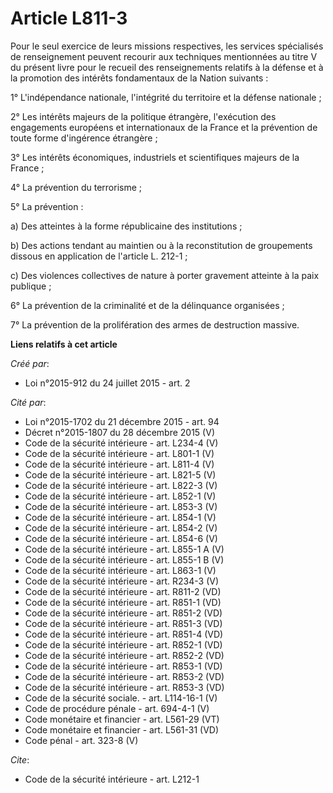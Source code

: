 # Article L811-3

Pour le seul exercice de leurs missions respectives, les services spécialisés de renseignement peuvent recourir aux
techniques mentionnées au titre V du présent livre pour le recueil des renseignements relatifs à la défense et à la promotion
des intérêts fondamentaux de la Nation suivants : 

1° L'indépendance nationale, l'intégrité du territoire et la défense nationale ; 

2° Les intérêts majeurs de la politique étrangère, l'exécution des engagements européens et internationaux de la France et la
prévention de toute forme d'ingérence étrangère ; 

3° Les intérêts économiques, industriels et scientifiques majeurs de la France ; 

4° La prévention du terrorisme ; 

5° La prévention : 

a) Des atteintes à la forme républicaine des institutions ; 

b) Des actions tendant au maintien ou à la reconstitution de groupements dissous en application de l'article L. 212-1 ; 

c) Des violences collectives de nature à porter gravement atteinte à la paix publique ; 

6° La prévention de la criminalité et de la délinquance organisées ; 

7° La prévention de la prolifération des armes de destruction massive.

**Liens relatifs à cet article**

_Créé par_:

  - Loi n°2015-912 du 24 juillet 2015 - art. 2

_Cité par_:

  - Loi n°2015-1702 du 21 décembre 2015 - art. 94
  - Décret n°2015-1807 du 28 décembre 2015 (V)
  - Code de la sécurité intérieure - art. L234-4 (V)
  - Code de la sécurité intérieure - art. L801-1 (V)
  - Code de la sécurité intérieure - art. L811-4 (V)
  - Code de la sécurité intérieure - art. L821-5 (V)
  - Code de la sécurité intérieure - art. L822-3 (V)
  - Code de la sécurité intérieure - art. L852-1 (V)
  - Code de la sécurité intérieure - art. L853-3 (V)
  - Code de la sécurité intérieure - art. L854-1 (V)
  - Code de la sécurité intérieure - art. L854-2 (V)
  - Code de la sécurité intérieure - art. L854-6 (V)
  - Code de la sécurité intérieure - art. L855-1 A (V)
  - Code de la sécurité intérieure - art. L855-1 B (V)
  - Code de la sécurité intérieure - art. L863-1 (V)
  - Code de la sécurité intérieure - art. R234-3 (V)
  - Code de la sécurité intérieure - art. R811-2 (VD)
  - Code de la sécurité intérieure - art. R851-1 (VD)
  - Code de la sécurité intérieure - art. R851-2 (VD)
  - Code de la sécurité intérieure - art. R851-3 (VD)
  - Code de la sécurité intérieure - art. R851-4 (VD)
  - Code de la sécurité intérieure - art. R852-1 (VD)
  - Code de la sécurité intérieure - art. R852-2 (VD)
  - Code de la sécurité intérieure - art. R853-1 (VD)
  - Code de la sécurité intérieure - art. R853-2 (VD)
  - Code de la sécurité intérieure - art. R853-3 (VD)
  - Code de la sécurité sociale. - art. L114-16-1 (V)
  - Code de procédure pénale - art. 694-4-1 (V)
  - Code monétaire et financier - art. L561-29 (VT)
  - Code monétaire et financier - art. L561-31 (VD)
  - Code pénal - art. 323-8 (V)

_Cite_:

  - Code de la sécurité intérieure - art. L212-1
